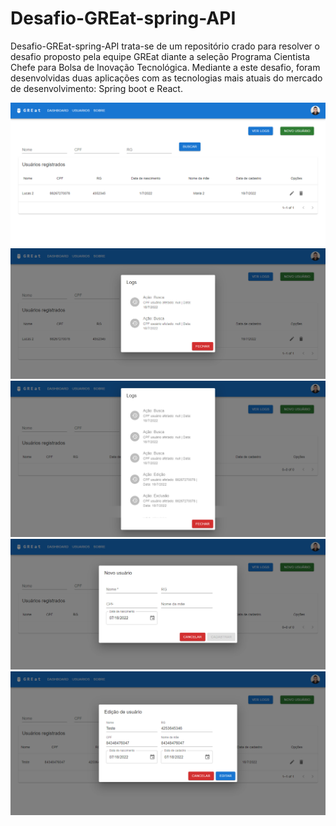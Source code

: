 # Desafio-GREat-spring-API


Desafio-GREat-spring-API trata-se de um repositório crado para resolver o desafio proposto pela equipe GREat diante a seleção Programa Cientista Chefe para Bolsa de Inovação Tecnológica. Mediante a este desafio, foram desenvolvidas duas aplicações com as tecnologias mais atuais do mercado de desenvolvimento: Spring boot e React.

<img alt="logowhiledgp" src="imgs/screencapture-localhost-3000-2022-07-18-21_50_25.png" />

<img alt="logowhiledgp" src="imgs/screencapture-localhost-3000-2022-07-18-21_50_35.png" />

<img alt="logowhiledgp" src="imgs/screencapture-localhost-3000-2022-07-18-21_51_13.png" />

<img alt="logowhiledgp" src="imgs/screencapture-localhost-3000-2022-07-18-21_51_33.png" />

<img alt="logowhiledgp" src="imgs/screencapture-localhost-3000-2022-07-18-21_58_32.png" />
